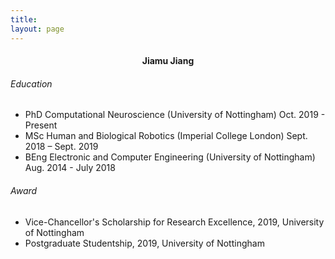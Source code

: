 ```yaml
---
title: 
layout: page
---
```

<h4 style="text-align:center;">Jiamu Jiang</h4>

###### Education

- PhD Computational Neuroscience (University of Nottingham)   Oct. 2019 - Present
- MSc Human and Biological Robotics (Imperial College London)     Sept. 2018 – Sept. 2019
- BEng Electronic and Computer Engineering (University of Nottingham)   Aug. 2014 - July 2018

###### Award
- Vice-Chancellor's Scholarship for Research Excellence, 2019, University of Nottingham
- Postgraduate Studentship, 2019, University of Nottingham
